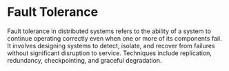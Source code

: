 # Fault Tolerance

Fault tolerance in distributed systems refers to the ability of a system to continue operating correctly even when one or more of its components fail. It involves designing systems to detect, isolate, and recover from failures without significant disruption to service. Techniques include replication, redundancy, checkpointing, and graceful degradation.